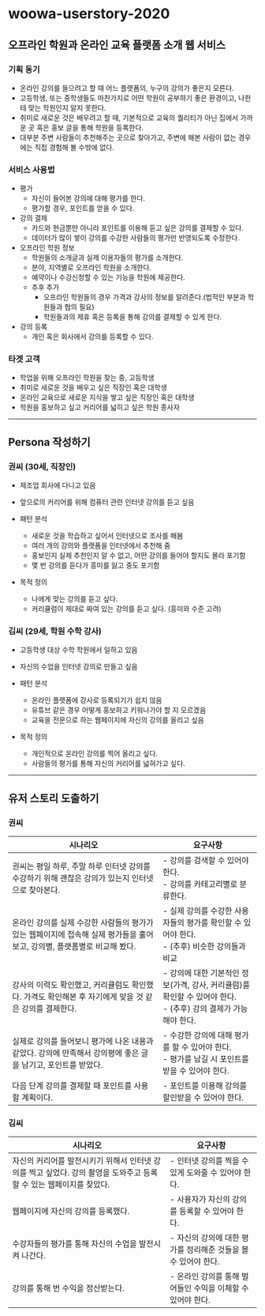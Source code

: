 # woowa-userstory-2020

## 오프라인 학원과 온라인 교육 플랫폼 소개 웹 서비스

### 기획 동기

- 온라인 강의를 들으려고 할 때 어느 플랫폼의, 누구의 강의가 좋은지 모른다.
- 고등학생, 또는 중학생들도 마찬가지로 어떤 학원이 공부하기 좋은 환경이고, 나한테 맞는 학원인지 알지 못한다.
- 취미로 새로운 것은 배우려고 할 때, 기본적으로 교육의 퀄리티가 아닌 집에서 가까운 곳 혹은 홍보 글을 통해
학원을 등록한다.  
- 대부분 주변 사람들이 추천해주는 곳으로 찾아가고, 주변에 해본 사람이 없는 경우에는 직접 경험해 볼 수밖에 없다.

### 서비스 사용법

- 평가
    - 자신이 들어본 강의에 대해 평가를 한다.
    - 평가할 경우, 포인트를 얻을 수 있다.
- 강의 결제 
    - 카드와 현금뿐만 아니라 포인트를 이용해 듣고 싶은 강의를 결제할 수 있다.
    - 데이터가 많이 쌓이 강의를 수강한 사람들의 평가만 반영되도록 수정한다.
- 오프라인 학원 정보
    - 학원들의 소개글과 실제 이용자들의 평가를 소개한다.
    - 분야, 지역별로 오프라인 학원을 소개한다.
    - 예약이나 수강신청할 수 있는 기능을 학원에 제공한다.
    - 추후 추가
        - 오프라인 학원들의 경우 가격과 강사의 정보를 알려준다.(법적인 부분과 학원들과 협의 필요)
        - 학원들과의 제휴 혹은 등록을 통해 강의를 결제할 수 있게 한다.
- 강의 등록
    - 개인 혹은 회사에서 강의를 등록할 수 있다.

### 타겟 고객

- 학업을 위해 오프라인 학원을 찾는 중, 고등학생
- 취미로 새로운 것을 배우고 싶은 직장인 혹은 대학생
- 온라인 교육으로 새로운 지식을 쌓고 싶은 직장인 혹은 대학생
- 학원을 홍보하고 싶고 커리어를 넓히고 싶은 학원 종사자

---

## Persona 작성하기

### 권씨 (30세, 직장인)
- 제조업 회사에 다니고 있음 
- 앞으로의 커리어를 위해 컴퓨터 관련 인터넷 강의를 듣고 싶음

- 패턴 분석
    - 새로운 것을 학습하고 싶어서 인터넷으로 조사를 해봄
    - 여러 개의 강의와 플랫폼을 인터넷에서 추천해 줌
    - 홍보인지 실제 추천인지 알 수 없고, 어떤 강의를 들어야 할지도 몰라 포기함
    - 몇 번 강의를 듣다가 흥미를 잃고 중도 포기함

-  목적 정의
    - 나에게 맞는 강의를 듣고 싶다.
    - 커리큘럼이 제대로 짜여 있는 강의를 듣고 싶다. (흥미와 수준 고려)

### 김씨 (29세, 학원 수학 강사)
- 고등학생 대상 수학 학원에서 일하고 있음
- 자신의 수업을 인터넷 강의로 만들고 싶음

- 패턴 분석
    - 온라인 플랫폼에 강사로 등록되기가 쉽지 않음
    - 유튜브 같은 경우 어떻게 홍보하고 키워나가야 할 지 모르겠음
    - 교육을 전문으로 하는 웹페이지에 자신의 강의를 올리고 싶음
   
-  목적 정의
    - 개인적으로 온라인 강의를 찍어 올리고 싶다.
    - 사람들의 평가를 통해 자신의 커리어를 넓혀가고 싶다.

---

## 유저 스토리 도출하기

### 권씨

| 시나리오 | 요구사항 |
| ----- | ----- |
| 권씨는 평일 하루, 주말 하루 인터넷 강의를 수강하기 위해 괜찮은 강의가 있는지 인터넷으로 찾아본다. | - 강의를 검색할 수 있어야 한다. <br /> - 강의를 카테고리별로 분류한다. |
| 온라인 강의를 실제 수강한 사람들의 평가가 있는 웹페이지에 접속해 실제 평가들을 훓어보고, 강의별, 플랫폼별로 비교해 봤다. | - 실제 강의를 수강한 사용자들의 평가를 확인할 수 있어야 한다.<br /> - (추후) 비슷한 강의들과 비교 |
| 강사의 이력도 확인했고, 커리큘럼도 확인했다. 가격도 확인해본 후 자기에게 맞을 것 같은 강의를 결제한다. | - 강의에 대한 기본적인 정보(가격, 강사, 커리큘럼)를 확인할 수 있어야 한다. <br /> - (추후) 강의 결제가 가능해야 한다. |
| 실제로 강의를 들어보니 평가에 나온 내용과 같았다. 강의에 만족해서 강의평에 좋은 글을 남기고, 포인트를 받았다. | - 수강한 강의에 대해 평가를 할 수 있어야 한다. <br /> - 평가를 남길 시 포인트를 받을 수 있어야 한다. |
| 다음 단계 강의를 결제할 때 포인트를 사용할 계획이다. | - 포인트를 이용해 강의를 할인받을 수 있어야 한다. | 

### 김씨

| 시나리오 | 요구사항 |
| ----- | ----- |
| 자신의 커리어를 발전시키기 위해서 인터넷 강의를 찍고 싶었다. 강의 촬영을 도와주고 등록할 수 있는 웹페이지를 찾았다. | - 인터넷 강의를 찍을 수 있게 도와줄 수 있어야 한다. |
| 웹페이지에 자신의 강의를 등록했다. |- 사용자가 자신의 강의를 등록할 수 있어야 한다. |
| 수강자들의 평가를 통해 자신의 수업을 발전시켜 나간다. | - 자신의 강의에 대한 평가를 정리해준 것들을 볼 수 있어야 한다. |
| 강의를 통해 번 수익을 정산받는다. | - 온라인 강의를 통해 벌어들인 수익을 이체할 수 있어야 한다. |
